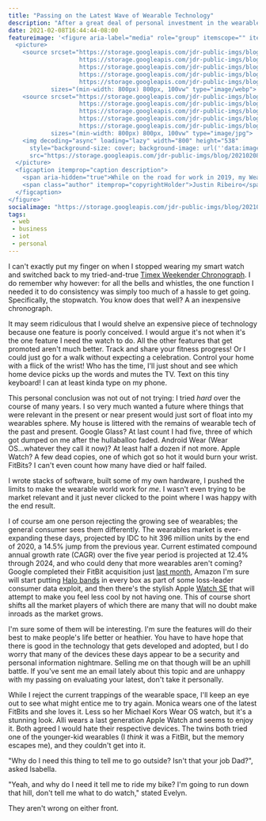 ```yaml
---
title: "Passing on the Latest Wave of Wearable Technology"
description: "After a great deal of personal investment in the wearable space over the years, there just isn't much happening that particularly inspires me to build for those platforms today."
date: 2021-02-08T16:44:44-08:00
featureimage: '<figure aria-label="media" role="group" itemscope="" itemprop="associatedMedia" itemtype="http://schema.org/ImageObject">
  <picture>
    <source srcset="https://storage.googleapis.com/jdr-public-imgs/blog/20210208-smart-watch-kinda-close-640.webp 640w,
                    https://storage.googleapis.com/jdr-public-imgs/blog/20210208-smart-watch-kinda-close-800.webp 800w,
                    https://storage.googleapis.com/jdr-public-imgs/blog/20210208-smart-watch-kinda-close-1024.webp 1024w,
                    https://storage.googleapis.com/jdr-public-imgs/blog/20210208-smart-watch-kinda-close-1280.webp 1280w,
                    https://storage.googleapis.com/jdr-public-imgs/blog/20210208-smart-watch-kinda-close-1600.webp 1600w"
            sizes="(min-width: 800px) 800px, 100vw" type="image/webp">
    <source srcset="https://storage.googleapis.com/jdr-public-imgs/blog/20210208-smart-watch-kinda-close-640.jpg 640w,
                    https://storage.googleapis.com/jdr-public-imgs/blog/20210208-smart-watch-kinda-close-800.jpg 800w,
                    https://storage.googleapis.com/jdr-public-imgs/blog/20210208-smart-watch-kinda-close-1024.jpg 1024w,
                    https://storage.googleapis.com/jdr-public-imgs/blog/20210208-smart-watch-kinda-close-1280.jpg 1280w,
                    https://storage.googleapis.com/jdr-public-imgs/blog/20210208-smart-watch-kinda-close-1600.jpg 1600w"
            sizes="(min-width: 800px) 800px, 100vw" type="image/jpg">
    <img decoding="async" loading="lazy" width="800" height="538"
      style="background-size: cover; background-image: url(''data:image/svg+xml;charset=utf-8,%3Csvg xmlns=\''http%3A//www.w3.org/2000/svg\'' xmlns%3Axlink=\''http%3A//www.w3.org/1999/xlink\'' viewBox=\''0 0 1280 853\''%3E%3Cfilter id=\''b\'' color-interpolation-filters=\''sRGB\''%3E%3CfeGaussianBlur stdDeviation=\''.5\''%3E%3C/feGaussianBlur%3E%3CfeComponentTransfer%3E%3CfeFuncA type=\''discrete\'' tableValues=\''1 1\''%3E%3C/feFuncA%3E%3C/feComponentTransfer%3E%3C/filter%3E%3Cimage filter=\''url(%23b)\'' x=\''0\'' y=\''0\'' height=\''100%25\'' width=\''100%25\'' xlink%3Ahref=\''data%3Aimage/png;base64,iVBORw0KGgoAAAANSUhEUgAAAAkAAAAGCAIAAACepSOSAAAACXBIWXMAAC4jAAAuIwF4pT92AAAAs0lEQVQI1wGoAFf/AImSoJSer5yjs52ktp2luJuluKOpuJefsoCNowB+kKaOm66grL+krsCnsMGrt8m1u8mzt8OVoLIAhJqzjZ2tnLLLnLHJp7fNmpyjqbPCqLrRjqO7AIeUn5ultaWtt56msaSnroZyY4mBgLq7wY6TmwCRfk2Pf1uzm2WulV+xmV6rmGyQfFm3nWSBcEIAfm46jX1FkH5Djn5AmodGo49MopBLlIRBfG8yj/dfjF5frTUAAAAASUVORK5CYII=\''%3E%3C/image%3E%3C/svg%3E'');"
      src="https://storage.googleapis.com/jdr-public-imgs/blog/20210208-smart-watch-kinda-close-800.jpg" alt="While on the road for work in 2019, my Wear OS watch showing the correct information in an non-useful way.">
  </picture>
  <figcaption itemprop="caption description">
    <span aria-hidden="true">While on the road for work in 2019, my Wear OS watch showing the correct information in an non-useful way.</span>
    <span class="author" itemprop="copyrightHolder">Justin Ribeiro</span>
  </figcaption>
</figure>'
socialimage: "https://storage.googleapis.com/jdr-public-imgs/blog/20210208-smart-watch-kinda-close-800.jpg"
tags:
 - web
 - business
 - iot
 - personal
---
```


I can't exactly put my finger on when I stopped wearing my smart watch and switched back to my tried-and-true [Timex Weekender Chronograph](https://www.timex.com/weekender-chronograph-40mm-leather-strap-watch/TW2R632009J.html). I do remember why however: for all the bells and whistles, the one function I needed it to do consistency was simply too much of a hassle to get going. Specifically, the stopwatch. You know does that well? A an inexpensive chronograph.

It may seem ridiculous that I would shelve an expensive piece of technology because one feature is poorly conceived. I would argue it's not when it's the one feature I need the watch to do. All the other features that get promoted aren't much better. Track and share your fitness progress! Or I could just go for a walk without expecting a celebration. Control your home with a flick of the wrist! Who has the time, I'll just shout and see which home device picks up the words and mutes the TV. Text on this tiny keyboard! I can at least kinda type on my phone.

This personal conclusion was not out of not trying: I tried _hard_ over the course of many years. I so very much wanted a future where things that were relevant in the present or near present would just sort of float into my wearables sphere. My house is littered with the remains of wearable tech of the past and present. Google Glass? At last count I had five, three of which got dumped on me after the hullaballoo faded. Android Wear (Wear OS...whatever they call it now)? At least half a dozen if not more. Apple Watch? A few dead copies, one of which got so hot it would burn your wrist. FitBits? I can't even count how many have died or half failed.

I wrote stacks of software, built some of my own hardware, I pushed the limits to make the wearable world work for _me_. I wasn't even trying to be market relevant and it just never clicked to the point where I was happy with the end result.

I of course am one person rejecting the growing see of wearables; the general consumer sees them differently. The wearables market is ever-expanding these days, projected by IDC to hit 396 million units by the end of 2020, a 14.5% jump from the previous year. Current estimated compound annual growth rate (CAGR) over the five year period is projected at 12.4% through 2024, and who could deny that more wearables aren't coming? Google completed their FitBit acquisition just [last month](https://blog.google/products/devices-services/fitbit-acquisition/), Amazon I'm sure will start putting [Halo bands](https://press.aboutamazon.com/news-releases/news-release-details/introducing-amazon-halo-and-amazon-halo-band-new-service-helps) in every box as part of some loss-leader consumer data exploit, and then there's the stylish Apple [Watch SE](https://www.apple.com/newsroom/2020/09/apple-watch-se-the-ultimate-combination-of-design-function-and-value/) that will attempt to make you feel less cool by not having one. This of course short shifts all the market players of which there are many that will no doubt make inroads as the market grows.

I'm sure some of them will be interesting. I'm sure the features will do their best to make people's life better or heathier. You have to have hope that there is good in the technology that gets developed and adopted, but I do worry that many of the devices these days appear to be a security and personal information nightmare. Selling me on that though will be an uphill battle. If you've sent me an email lately about this topic and are unhappy with my passing on evaluating your latest, don't take it personally.

While I reject the current trappings of the wearable space, I'll keep an eye out to see what might entice me to try again. Monica wears one of the latest FitBits and she loves it. Less so her Michael Kors Wear OS watch, but it's a stunning look. Alli wears a last generation Apple Watch and seems to enjoy it. Both agreed I would hate their respective devices. The twins both tried one of the younger-kid wearables (I _think_ it was a FitBit, but the memory escapes me), and they couldn't get into it.

"Why do I need this thing to tell me to go outside? Isn't that your job Dad?", asked Isabella.

"Yeah, and why do I need it tell me to ride my bike? I'm going to run down that hill, don't tell me what to do watch," stated Evelyn.

They aren't wrong on either front.